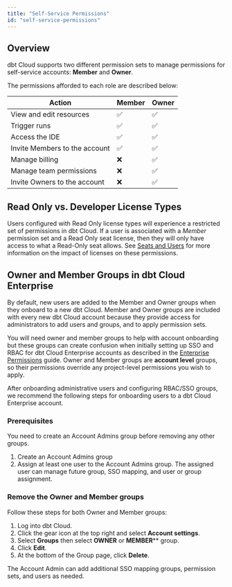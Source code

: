 ```yaml
---
title: "Self-Service Permissions"
id: "self-service-permissions"
---
```

## Overview

dbt Cloud supports two different permission sets to manage permissions for self-service accounts: **Member** and **Owner**.  

The permissions afforded to each role are described below:

| Action | Member | Owner |
| ------ | ------ | ----- |
| View and edit resources | ✅ | ✅ |
| Trigger runs | ✅ | ✅ |
| Access the IDE | ✅ | ✅ |
| Invite Members to the account | ✅ | ✅ |
| Manage billing | ❌ | ✅ |
| Manage team permissions | ❌ | ✅ |
| Invite Owners to the account | ❌ | ✅ |

## Read Only vs. Developer License Types

Users configured with Read Only license types will experience a restricted set of permissions in dbt Cloud. If a user is associated with a _Member_ permission set and a Read Only seat license, then they will only have access to what a Read-Only seat allows. See [Seats and Users](cloud-seats-and-users) for more information on the impact of licenses on these permissions.

## Owner and Member Groups in dbt Cloud Enterprise  

By default, new users are added to the Member and Owner groups when they onboard to a new dbt Cloud. Member and Owner groups are included with every new dbt Cloud account because they provide access for administrators to add users and groups, and to apply permission sets. 

You will need owner and member groups to help with account onboarding but these groups can create confusion when initially setting up SSO and RBAC for dbt Cloud Enterprise accounts as described in the [Enterprise Permissions](enterprise-permissions) guide. Owner and Member groups are **account level** groups, so their permissions override any project-level permissions you wish to apply.

After onboarding administrative users and configuring RBAC/SSO groups, we recommend the following steps for onboarding users to a dbt Cloud Enterprise account.

### Prerequisites

You need to create an Account Admins group before removing any other groups.

1. Create an Account Admins group  
2. Assign at least one user to the Account Admins group. The assigned user can manage future group, SSO mapping, and user or group assignment.

### Remove the Owner and Member groups

Follow these steps for both Owner and Member groups:

1. Log into dbt Cloud.
2. Click the gear icon at the top right and select **Account settings**.
3. Select **Groups** then select **OWNER** or **MEMBER**** group.  
4. Click **Edit**.
5. At the bottom of the Group page, click **Delete**.

The Account Admin can add additional SSO mapping groups, permission sets, and users as needed.
